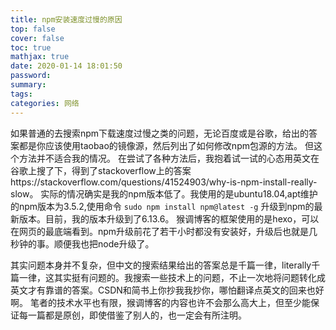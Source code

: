```yaml
---
title: npm安装速度过慢的原因
top: false
cover: false
toc: true
mathjax: true
date: 2020-01-14 18:01:50
password:
summary:
tags:
categories: 网络
---
```


如果普通的去搜索npm下载速度过慢之类的问题，无论百度或是谷歌，给出的答案都是你应该使用taobao的镜像源，然后列出了如何修改npm包源的方法。
但这个方法并不适合我的情况。
在尝试了各种方法后，我抱着试一试的心态用英文在谷歌上搜了下，得到了stackoverflow上的答案https://stackoverflow.com/questions/41524903/why-is-npm-install-really-slow。
实际的情况确实是我的npm版本低了。我使用的是ubuntu18.04,apt维护的npm版本为3.5.2,使用命令
`sudo npm install npm@latest -g`
升级到npm的最新版本。目前，我的版本升级到了6.13.6。
猴调博客的框架使用的是hexo，可以在网页的最底端看到。npm升级前花了若干小时都没有安装好，升级后也就是几秒钟的事。顺便我也把node升级了。
<!--more-->
其实问题本身并不复杂，但中文的搜索结果给出的答案总是千篇一律，literally千篇一律，这其实挺有问题的。我搜索一些技术上的问题，不止一次地将问题转化成英文才有靠谱的答案。CSDN和简书上你抄我我抄你，哪怕翻译点英文的回来也好啊。
笔者的技术水平也有限，猴调博客的内容也许不会那么高大上，但至少能保证每一篇都是原创，即使借鉴了别人的，也一定会有所注明。
